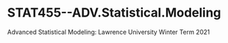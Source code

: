 # STAT455--ADV.Statistical.Modeling
Advanced Statistical Modeling: Lawrence University Winter Term 2021
